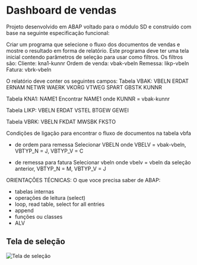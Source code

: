 # Dashboard de vendas
Projeto desenvolvido em ABAP voltado para o módulo SD e construído com base na seguinte especificação funcional:

Criar um programa que selecione o fluxo dos documentos de vendas e mostre o resultado em forma de relatório.
Este programa deve ter uma tela inicial contendo parâmetros de seleção para usar como filtros. Os filtros são:
Cliente:  kna1-kunnr
Ordem de venda: vbak-vbeln
Remessa: likp-vbeln
Fatura: vbrk-vbeln

O relatório deve conter os seguintes campos:
Tabela VBAK:
VBELN ERDAT ERNAM NETWR WAERK VKORG VTWEG SPART GBSTK KUNNR

Tabela KNA1:
NAME1
Encontrar NAME1 onde KUNNR = vbak-kunnr

Tabela LIKP:
VBELN ERDAT VSTEL BTGEW GEWEI

Tabela VBRK:
VBELN FKDAT MWSBK FKSTO

Condições de ligação para encontrar o fluxo de documentos na tabela vbfa
- de ordem para remessa
Selecionar VBELN onde VBELV = vbak-vbeln, VBTYP_N = J, VBTYP_V = C

- de remessa para fatura
Selecionar vbeln onde vbelv = vbeln da seleção anterior, VBTYP_N = M, VBTYP_V = J

ORIENTAÇÕES TÉCNICAS:
O que voce precisa saber de ABAP:
- tabelas internas
- operações de leitura (select)
- loop, read table, select for all entries
- append
- funções ou classes
- ALV

## Tela de seleção
![Tela de seleção](https://raw.githubusercontent.com/Rafael-Ienne/projeto_gestao_mercado.abap/main/img/tela_inicial_materiais.png)

